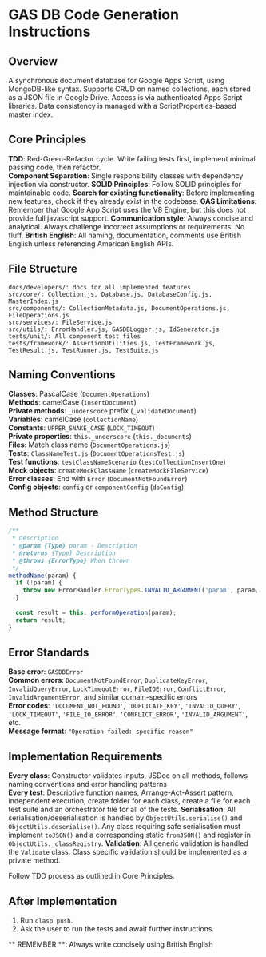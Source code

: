 # GAS DB Code Generation Instructions

## Overview

A synchronous document database for Google Apps Script, using MongoDB-like syntax. Supports CRUD on named collections, each stored as a JSON file in Google Drive. Access is via authenticated Apps Script libraries. Data consistency is managed with a ScriptProperties-based master index.

## Core Principles

**TDD**: Red-Green-Refactor cycle. Write failing tests first, implement minimal passing code, then refactor.  
**Component Separation**: Single responsibility classes with dependency injection via constructor.
**SOLID Principles**: Follow SOLID principles for maintainable code.
**Search for existing functionality**: Before implementing new features, check if they already exist in the codebase.
**GAS Limitations**: Remember that Google App Script uses the V8 Engine, but this does not provide full javascript support.
**Communication style**: Always concise and analytical. Always challenge incorrect assumptions or requirements. No fluff.
**British English**: All naming, documentation, comments use British English unless referencing American English APIs.

## File Structure

```
docs/developers/: docs for all implemented features
src/core/: Collection.js, Database.js, DatabaseConfig.js, MasterIndex.js
src/components/: CollectionMetadata.js, DocumentOperations.js, FileOperations.js
src/services/: FileService.js
src/utils/: ErrorHandler.js, GASDBLogger.js, IdGenerator.js
tests/unit/: All component test files
tests/framework/: AssertionUtilities.js, TestFramework.js, TestResult.js, TestRunner.js, TestSuite.js
```

## Naming Conventions

**Classes**: PascalCase (`DocumentOperations`)  
**Methods**: camelCase (`insertDocument`)  
**Private methods**: `_underscore` prefix (`_validateDocument`)  
**Variables**: camelCase (`collectionName`)  
**Constants**: `UPPER_SNAKE_CASE` (`LOCK_TIMEOUT`)  
**Private properties**: `this._underscore` (`this._documents`)  
**Files**: Match class name (`DocumentOperations.js`)  
**Tests**: `ClassNameTest.js` (`DocumentOperationsTest.js`)  
**Test functions**: `testClassNameScenario` (`testCollectionInsertOne`)  
**Mock objects**: `createMockClassName` (`createMockFileService`)  
**Error classes**: End with `Error` (`DocumentNotFoundError`)  
**Config objects**: `config` or `componentConfig` (`dbConfig`)

## Method Structure

```javascript
/**
 * Description
 * @param {Type} param - Description
 * @returns {Type} Description  
 * @throws {ErrorType} When thrown
 */
methodName(param) {
  if (!param) {
    throw new ErrorHandler.ErrorTypes.INVALID_ARGUMENT('param', param, 'param is required');
  }
  
  const result = this._performOperation(param);
  return result;
}
```

## Error Standards

**Base error**: `GASDBError`  
**Common errors**: `DocumentNotFoundError`, `DuplicateKeyError`, `InvalidQueryError`, `LockTimeoutError`, `FileIOError`, `ConflictError`, `InvalidArgumentError`, and similar domain-specific errors  
**Error codes**: `'DOCUMENT_NOT_FOUND'`, `'DUPLICATE_KEY'`, `'INVALID_QUERY'`, `'LOCK_TIMEOUT'`, `'FILE_IO_ERROR'`, `'CONFLICT_ERROR'`, `'INVALID_ARGUMENT'`, etc.  
**Message format**: `"Operation failed: specific reason"`


## Implementation Requirements

**Every class**: Constructor validates inputs, JSDoc on all methods, follows naming conventions and error handling patterns  
**Every test**: Descriptive function names, Arrange-Act-Assert pattern, independent execution, create folder for each class, create a file for each test suite and an orchestrator file for all of the tests.
**Serialisation**: All serialisation/deserialisation is handled by `ObjectUtils.serialise()` and `ObjectUtils.deserialise()`. Any class requiring safe serialisation must implement `toJSON()` and a corresponding static `fromJSON()` and register in `ObjectUtils._classRegistry`.
**Validation**: All generic validation is handled the `Validate` class. Class specific validation should be implemented as a private method.

Follow TDD process as outlined in Core Principles.

## After Implementation
1. Run `clasp push`.
2. Ask the user to run the tests and await further instructions.

** REMEMBER **: Always write concisely using British English
